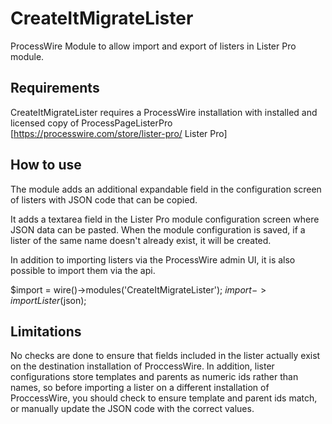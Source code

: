 # CreateItMigrateLister
ProcessWire Module to allow import and export of listers in Lister Pro module.

## Requirements

CreateItMigrateLister requires a ProcessWire installation with installed and licensed copy of ProcessPageListerPro
[https://processwire.com/store/lister-pro/ Lister Pro]

## How to use

The module adds an additional expandable field in the configuration screen of listers with JSON code that can be copied.

It adds a textarea field in the Lister Pro module configuration screen where JSON data can be pasted. 
When the module configuration is saved, if a lister of the same name doesn't already exist, it will be created.

In addition to importing listers via the ProcessWire admin UI, it is also possible to import them via the api.

$import = wire()->modules('CreateItMigrateLister');
$import->importLister($json);

## Limitations

No checks are done to ensure that fields included in the lister actually exist on the destination installation of ProccessWire.
In addition, lister configurations store templates and parents as numeric ids rather than names, so before importing a lister on a different installation of ProccessWire, you should check to ensure template and parent ids match, or manually update the JSON code with the correct values.
